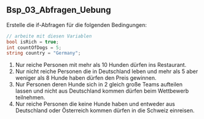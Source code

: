 ##  Bsp_03_Abfragen_Uebung

Erstelle die if-Abfragen für die folgenden Bedingungen:

```csharp
// arbeite mit diesen Variablen
bool isRich = true;
int countOfDogs = 5;
string country = "Germany";
```

1. Nur reiche Personen mit mehr als 10 Hunden dürfen ins Restaurant.
2. Nur nicht reiche Personen die in Deutschland leben und mehr als 5 aber weniger als 8 Hunde haben dürfen den Preis gewinnen.
3. Nur Personen deren Hunde sich in 2 gleich große Teams aufteilen lassen und nicht aus Deutschland kommen dürfen beim Wettbewerb teilnehmen.
4. Nur reiche Personen die keine Hunde haben und entweder aus Deutschland oder Österreich kommen dürfen in die Schweiz einreisen.

